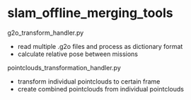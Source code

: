 # slam_offline_merging_tools

g2o_transform_handler.py 
- read multiple .g2o files and process as dictionary format
- calculate relative pose between missions 

pointclouds_transformation_handler.py
- transform individual pointclouds to certain frame 
- create combined pointclouds from  individual pointclouds